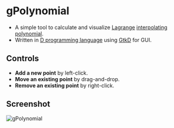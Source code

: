 
gPolynomial
===========

- A simple tool to calculate and visualize [Lagrange](http://en.wikipedia.org/wiki/Lagrange_polynomial) [interpolating polynomial](http://en.wikipedia.org/wiki/Polynomial_interpolation).
- Written in [D programming language](http://dlang.org) using [GtkD](http://www.dsource.org/projects/gtkd) for GUI.

Controls
--------

- **Add a new point** by left-click.
- **Move an existing point** by drag-and-drop.
- **Remove an existing point** by right-click.

Screenshot
----------
![gPolynomial](https://raw.github.com/osmehlik/gpolynomial/master/Screenshot.png)

